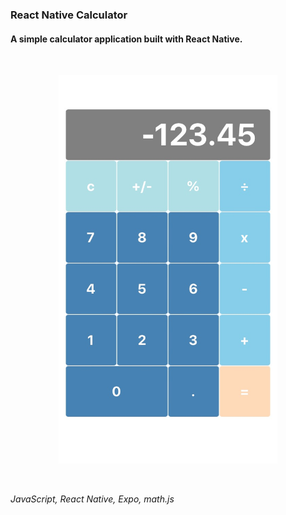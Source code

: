 ### React Native Calculator ###
#### A simple calculator application built with React Native. ####

<br>

<p align="center">
<img width="350" alt="Calculator screenshot" src="https://github.com/d-hebert/react-native-calculator/blob/master/assets/calc_screenshot.jpg?raw=true">
</p>

<br>

*JavaScript, React Native, Expo, math.js*

